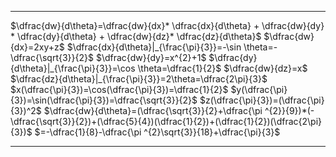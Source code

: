 ___
$\dfrac{dw}{d\theta}=\dfrac{dw}{dx}* \dfrac{dx}{d\theta} + \dfrac{dw}{dy} * \dfrac{dy}{d\theta} + \dfrac{dw}{dz}* \dfrac{dz}{d\theta}$
$\dfrac{dw}{dx}=2xy+z$         $\dfrac{dx}{d\theta}|_{\frac{\pi}{3}}=-\sin \theta=-\dfrac{\sqrt{3}}{2}$
$\dfrac{dw}{dy}=x^{2}+1$           $\dfrac{dy}{d\theta}|_{\frac{\pi}{3}}=\cos \theta=\dfrac{1}{2}$
$\dfrac{dw}{dz}=x$                    $\dfrac{dz}{d\theta}|_{\frac{\pi}{3}}=2\theta=\dfrac{2\pi}{3}$
$x(\dfrac{\pi}{3})=\cos(\dfrac{\pi}{3})=\dfrac{1}{2}$
$y(\dfrac{\pi}{3})=\sin(\dfrac{\pi}{3})=\dfrac{\sqrt{3}}{2}$
$z(\dfrac{\pi}{3})=(\dfrac{\pi}{3})^2$
$\dfrac{dw}{d\theta}=(\dfrac{\sqrt{3}}{2}+\dfrac{\pi ^{2}}{9})*(-\dfrac{\sqrt{3}}{2})+(\dfrac{5}{4})(\dfrac{1}{2})+(\dfrac{1}{2})(\dfrac{2\pi}{3})$
$=-\dfrac{1}{8}-\dfrac{\pi ^{2}\sqrt{3}}{18}+\dfrac{\pi}{3}$
___